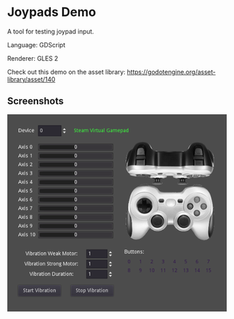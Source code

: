 # Joypads Demo

A tool for testing joypad input.

Language: GDScript

Renderer: GLES 2

Check out this demo on the asset library: https://godotengine.org/asset-library/asset/140

## Screenshots

![Screenshot](screenshots/joypads.png)
